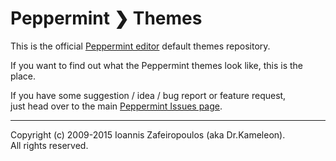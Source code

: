 Peppermint ❯ Themes
==========

This is the official [Peppermint editor](http://osxpeppermint.com/) default themes repository.

If you want to find out what the Peppermint themes look like, this is the place.

If you have some suggestion / idea / bug report or feature request,  
just head over to the main [Peppermint Issues page](https://github.com/osxpeppermint/peppermint/issues).

----

Copyright (c) 2009-2015 Ioannis Zafeiropoulos (aka Dr.Kameleon).  
All rights reserved.
